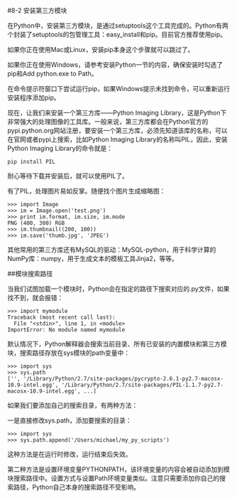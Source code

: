 #8-2 安装第三方模块

在Python中，安装第三方模块，是通过setuptools这个工具完成的。Python有两个封装了setuptools的包管理工具：easy_install和pip。目前官方推荐使用pip。

如果你正在使用Mac或Linux，安装pip本身这个步骤就可以跳过了。

如果你正在使用Windows，请参考安装Python一节的内容，确保安装时勾选了pip和Add python.exe to Path。

在命令提示符窗口下尝试运行pip，如果Windows提示未找到命令，可以重新运行安装程序添加pip。

现在，让我们来安装一个第三方库——Python Imaging Library，这是Python下非常强大的处理图像的工具库。一般来说，第三方库都会在Python官方的pypi.python.org网站注册，要安装一个第三方库，必须先知道该库的名称，可以在官网或者pypi上搜索，比如Python Imaging Library的名称叫PIL，因此，安装Python Imaging Library的命令就是：

	pip install PIL
耐心等待下载并安装后，就可以使用PIL了。

有了PIL，处理图片易如反掌。随便找个图片生成缩略图：

	>>> import Image
	>>> im = Image.open('test.png')
	>>> print im.format, im.size, im.mode
	PNG (400, 300) RGB
	>>> im.thumbnail((200, 100))
	>>> im.save('thumb.jpg', 'JPEG')
其他常用的第三方库还有MySQL的驱动：MySQL-python，用于科学计算的NumPy库：numpy，用于生成文本的模板工具Jinja2，等等。

##模块搜索路径

当我们试图加载一个模块时，Python会在指定的路径下搜索对应的.py文件，如果找不到，就会报错：

	>>> import mymodule
	Traceback (most recent call last):
	  File "<stdin>", line 1, in <module>
	ImportError: No module named mymodule
默认情况下，Python解释器会搜索当前目录、所有已安装的内置模块和第三方模块，搜索路径存放在sys模块的path变量中：

	>>> import sys
	>>> sys.path
	['', '/Library/Python/2.7/site-packages/pycrypto-2.6.1-py2.7-macosx-10.9-intel.egg', '/Library/Python/2.7/site-packages/PIL-1.1.7-py2.7-macosx-10.9-intel.egg', ...]
如果我们要添加自己的搜索目录，有两种方法：

一是直接修改sys.path，添加要搜索的目录：

	>>> import sys
	>>> sys.path.append('/Users/michael/my_py_scripts')
这种方法是在运行时修改，运行结束后失效。

第二种方法是设置环境变量PYTHONPATH，该环境变量的内容会被自动添加到模块搜索路径中。设置方式与设置Path环境变量类似。注意只需要添加你自己的搜索路径，Python自己本身的搜索路径不受影响。